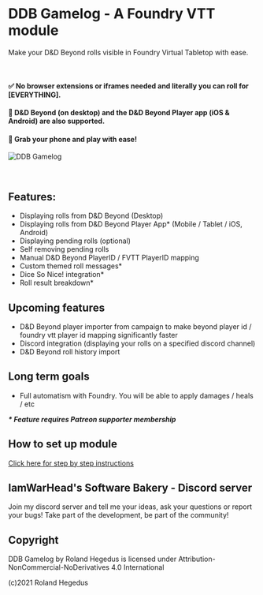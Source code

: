 # DDB Gamelog - A Foundry VTT module

Make your D&D Beyond rolls visible in Foundry Virtual Tabletop with ease. 

&nbsp;

#### ✅ No browser extensions or iframes needed and literally you can roll for [EVERYTHING].
#### :rocket: D&D Beyond (on desktop) and the D&D Beyond Player app (iOS & Android) are also supported. 
#### :iphone: Grab your phone and play with ease!


![DDB Gamelog](http://ddbgamelog.datapoint.hu/images/tutorial/demo1.gif)

&nbsp;

## Features:

- Displaying rolls from D&D Beyond (Desktop)
- Displaying rolls from D&D Beyond Player App* (Mobile / Tablet / iOS, Android)
- Displaying pending rolls (optional)
- Self removing pending rolls 
- Manual D&D Beyond PlayerID / FVTT PlayerID mapping
- Custom themed roll messages*
- Dice So Nice! integration*
- Roll result breakdown*

## Upcoming features

- D&D Beyond player importer from campaign to make beyond player id / foundry vtt player id mapping significantly faster
- Discord integration (displaying your rolls on a specified discord channel)
- D&D Beyond roll history import

## Long term goals

- Full automatism with Foundry. You will be able to apply damages / heals / etc

___* Feature requires Patreon supporter membership___

## How to set up module

[Click here for step by step instructions](https://github.com/IamWarHead/ddb-game-log/wiki)

## IamWarHead's Software Bakery - Discord server

Join my discord server and tell me your ideas, ask your questions or report your bugs! Take part of the development, be part of the community!


## Copyright

DDB Gamelog by Roland Hegedus is licensed under Attribution-NonCommercial-NoDerivatives 4.0 International 

(c)2021 Roland Hegedus
